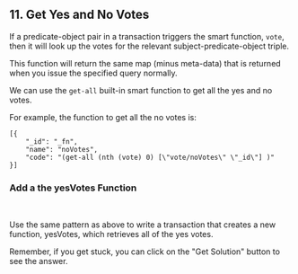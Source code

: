 ## 11. Get Yes and No Votes

If a predicate-object pair in a transaction triggers the smart function, `vote`, then it will look up the votes for the relevant subject-predicate-object triple. 

This function will return the same map (minus meta-data) that is returned when you issue the specified query normally. 

We can use the `get-all` built-in smart function to get all the yes and no votes. 

For example, the function to get all the no votes is:

```
[{
    "_id": "_fn",
    "name": "noVotes",
    "code": "(get-all (nth (vote) 0) [\"vote/noVotes\" \"_id\"] )"
}]
```

<div class="challenge">
<h3>Add a the yesVotes Function</h3>
<br/>
<p>Use the same pattern as above to write a transaction that creates a new function, yesVotes, which retrieves all of the yes votes. </p>
<p>Remember, if you get stuck, you can click on the "Get Solution" button to see the answer.</p>
</div>
<br/>
<br/>
